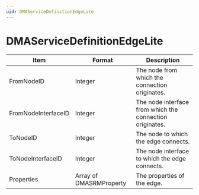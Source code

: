 ```yaml
---
uid: DMAServiceDefinitionEdgeLite
---
```


# DMAServiceDefinitionEdgeLite

| Item                | Format                   | Description                                              |
|---------------------|--------------------------|----------------------------------------------------------|
| FromNodeID          | Integer                  | The node from which the connection originates.           |
| FromNodeInterfaceID | Integer                  | The node interface from which the connection originates. |
| ToNodeID            | Integer                  | The node to which the edge connects.                     |
| ToNodeInterfaceID   | Integer                  | The node interface to which the edge connects.           |
| Properties          | Array of DMASRMProperty  | The properties of the edge.                              |
